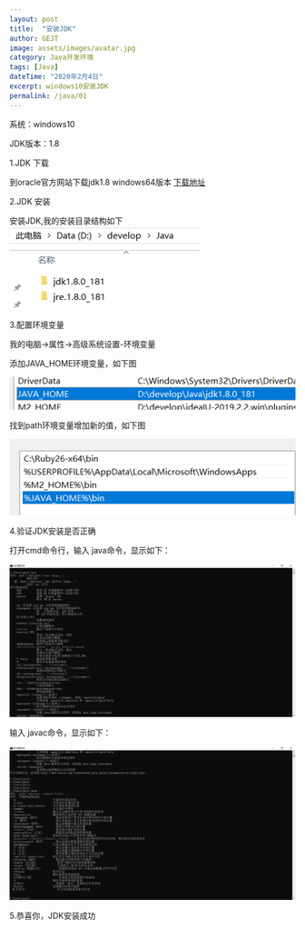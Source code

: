 ```yaml
---
layout: post
title:  "安装JDK"
author: GEJT
image: assets/images/avatar.jpg
category: Java开发环境
tags: [Java]
dateTime: "2020年2月4日"
excerpt: windows10安装JDK
permalink: /java/01
---
```


系统：windows10

JDK版本：1.8


1.JDK 下载

到oracle官方网站下载jdk1.8 windows64版本 
[下载地址](https://www.oracle.com/technetwork/java/javase/downloads/jdk8-downloads-2133151.html)

2.JDK 安装

安装JDK,我的安装目录结构如下
![JDK目录结构](/img/java/jdk-path.png)

3.配置环境变量

我的电脑->属性->高级系统设置-环境变量

添加JAVA_HOME环境变量，如下图

![JAVA_HOME环境变量](/img/java/jdk-env-java-home.png)

找到path环境变量增加新的值，如下图

![JAVA_HOME环境变量](/img/java/jdk-env-path.png)

4.验证JDK安装是否正确

打开cmd命令行，输入 java命令，显示如下：

![JAVA_HOME环境变量](/img/java/jdk-cmd-java.png)

输入 javac命令，显示如下：

![JAVA_HOME环境变量](/img/java/jdk-cmd-javac.png)

5.恭喜你，JDK安装成功




